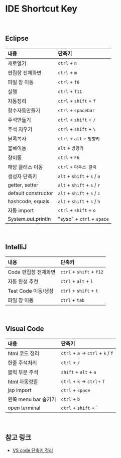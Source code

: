 # IDE Shortcut Key

<br>

## Eclipse

| 내용                | 단축키                      |
| :------------------ | :-------------------------- |
| 새로열기            | `ctrl` + `n`                |
| 편집창 전체화면     | `ctrl` + `m`                |
| 파일 창 이동        | `ctrl` + `f6`               |
| 실행                | `ctrl` + `f11`              |
| 자동정리            | `ctrl` + `shift` + `f`      |
| 함수자동만들기      | `ctrl` + `spacebar`         |
| 주석만들기          | `ctrl` + `shift` + `/`      |
| 주석 지우기         | `ctrl` + `shift` + `\`      |
| 블록복사            | `ctrl` + `alt` + `방향키`   |
| 블록이동            | `alt` + `방향키`            |
| 창이동              | `ctrl` + `F6`               |
| 해당 클래스 이동    | `ctrl` + `마우스 클릭`      |
| 생성자 단축키       | `alt` + `shift` + `s` / `o` |
| getter, setter      | `alt` + `shift` + `s` / `r` |
| default constructor | `alt` + `shift` + `s` / `c` |
| hashcode, equals    | `alt` + `shift` + `s` / `h` |
| 자동 import         | `ctrl` + `shift` + `o`      |
| System.out.println  | "syso" + `ctrl` + `space`   |

<br>

## IntelliJ

| 내용                 | 단축키                   |
| :------------------- | :----------------------- |
| Code 편집창 전체화면 | `ctrl` + `shift` + `f12` |
| 자동 완성 추천       | `ctrl` + `alt` + `l`     |
| Test Code 이동/생성  | `ctrl` + `shift` + `t`   |
| 파일 창 이동         | `ctrl` + `tab`           |


<br>

## Visual Code

| 내용                 | 단축키                            |
| :------------------- | :-------------------------------- |
| html 코드 정리       | `ctrl` + `a` → `ctrl` + `k` / `f` |
| 한줄 주석처리        | `ctrl` + `/`                      |
| 블럭 부분 주석       | `shift` + `alt` + `a`             |
| html 자동정렬        | `ctrl` + `k` → `ctrl`+ `f`        |
| jsp import           | `ctrl` + `space`                  |
| 왼쪽 menu bar 숨기기 | `ctrl` + `b`                      |
| open terminal        | `ctrl` + `shift` + `              |

<br>

## 참고 링크
- [VS code 단축키 정리](https://demun.github.io/vscode-tutorial/shortcuts/)
